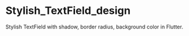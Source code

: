 # Stylish_TextField_design

Stylish TextField with shadow, border radius, background color in Flutter.

